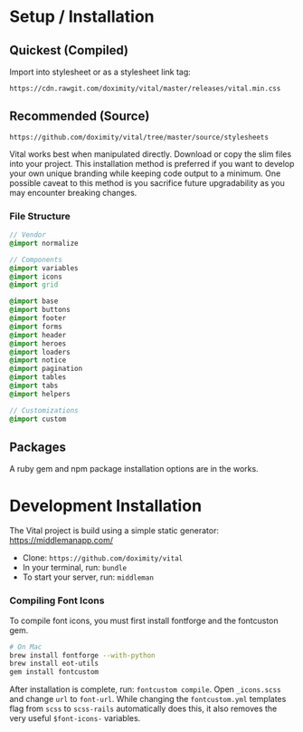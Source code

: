 # Setup / Installation

## Quickest (Compiled)

Import into stylesheet or as a stylesheet link tag:

`https://cdn.rawgit.com/doximity/vital/master/releases/vital.min.css`

## Recommended (Source)

`https://github.com/doximity/vital/tree/master/source/stylesheets`

Vital works best when manipulated directly. Download or copy the slim files into your project. This installation method is preferred if you want to develop your own unique branding while keeping code output to a minimum. One possible caveat to this method is you sacrifice future upgradability as you may encounter breaking changes.

### File Structure

```sass
// Vendor
@import normalize

// Components
@import variables
@import icons
@import grid

@import base
@import buttons
@import footer
@import forms
@import header
@import heroes
@import loaders
@import notice
@import pagination
@import tables
@import tabs
@import helpers

// Customizations
@import custom
```

## Packages

A ruby gem and npm package installation options are in the works.

# Development Installation

The Vital project is build using a simple static generator: https://middlemanapp.com/

- Clone: `https://github.com/doximity/vital`
- In your terminal, run: `bundle`
- To start your server, run: `middleman`

### Compiling Font Icons

To compile font icons, you must first install fontforge and the fontcuston gem.

```bash
# On Mac
brew install fontforge --with-python
brew install eot-utils
gem install fontcustom
```

After installation is complete, run: `fontcustom compile`. Open `_icons.scss` and change `url` to `font-url`. While changing the `fontcustom.yml` templates flag from `scss` to `scss-rails` automatically does this, it also removes the very useful `$font-icons-` variables.
